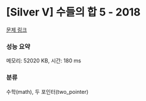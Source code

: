 # [Silver V] 수들의 합 5 - 2018 

[문제 링크](https://www.acmicpc.net/problem/2018) 

### 성능 요약

메모리: 52020 KB, 시간: 180 ms

### 분류

수학(math), 두 포인터(two_pointer)

